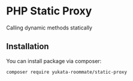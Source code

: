 # PHP Static Proxy

Calling dynamic methods statically

## Installation

You can install package via composer:

```
composer require yukata-roommate/static-proxy
```
